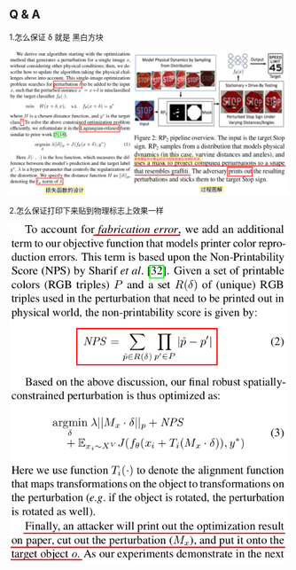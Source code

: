 
## Q & A

1.怎么保证 δ 就是 黑白方块

<div align=center><img src="/images/Screenshot from 2018-09-13 20-33-59.png"/></div>

2.怎么保证打印下来贴到物理标志上效果一样

<div align=center><img src="/images/Screenshot from 2018-09-13 20-43-45.png"/></div>

